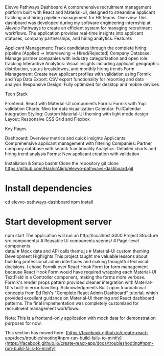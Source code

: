 Elevvo Pathways Dashboard
A comprehensive recruitment management platform built with React and Material-UI, designed to streamline applicant tracking and hiring pipeline management for HR teams.
Overview
This dashboard was developed during my software engineering internship at Alevelo Pathways to create an efficient system for managing recruitment workflows. The application provides real-time insights into applicant statuses, company partnerships, and hiring analytics.
Features

Applicant Management: Track candidates through the complete hiring pipeline (Applied → Interviewing → Hired/Rejected)
Company Database: Manage partner companies with industry categorization and open role tracking
Interactive Analytics: Visual insights including applicant geographic distribution, status breakdowns, and monthly hiring trends
Form Management: Create new applicant profiles with validation using Formik and Yup
Data Export: CSV export functionality for reporting and data analysis
Responsive Design: Fully optimized for desktop and mobile devices

Tech Stack

Frontend: React with Material-UI components
Forms: Formik with Yup validation
Charts: Nivo for data visualization
Calendar: FullCalendar integration
Styling: Custom Material-UI theming with light mode design
Layout: Responsive CSS Grid and Flexbox

Key Pages

Dashboard: Overview metrics and quick insights
Applicants: Comprehensive applicant management with filtering
Companies: Partner company database with search functionality
Analytics: Detailed charts and hiring trend analysis
Forms: New applicant creation with validation

Installation & Setup
bash# Clone the repository
git clone https://github.com/HashirAligb/elevvo-pathways-dashboard.git

# Install dependencies
cd elevvo-pathways-dashboard
npm install

# Start development server
npm start
The application will run on http://localhost:3000
Project Structure
src
components/     # Reusable UI components
scenes/         # Page-level components  
data/           # Mock data and API calls
theme.js        # Material-UI custom theming
Development Highlights
This project taught me valuable lessons about building professional admin interfaces and making thoughtful technical decisions. I chose Formik over React Hook Form for form management because React Hook Form would have required wrapping each Material-UI TextField in a Controller component, making the forms more verbose. Formik's render props pattern provided cleaner integration with Material-UI's built-in error handling.
Acknowledgments
Built upon foundational concepts from Ed Roh's "Complete React Admin Dashboard" tutorial, which provided excellent guidance on Material-UI theming and React dashboard patterns. The final implementation was completely customized for recruitment management workflows.


Note: This is a frontend-only application with mock data for demonstration purposes for now. 

This section has moved here: [https://facebook.github.io/create-react-app/docs/troubleshooting#npm-run-build-fails-to-minify](https://facebook.github.io/create-react-app/docs/troubleshooting#npm-run-build-fails-to-minify)
